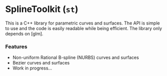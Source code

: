 # SplineToolkit (`st`)
This is a C++ library for parametric curves and surfaces. The API is simple to use and the code is easily readable while being efficient. The library only depends on [glm].

### Features
* Non-uniform Rational B-spline (NURBS) curves and surfaces
* Bezier curves and surfaces
* Work in progress...